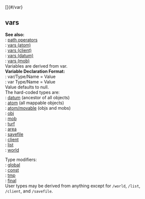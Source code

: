 []{#/var}    
## vars    
**See also:**    
:   [path operators](/ref/operator/path/path.md)    
:   [vars (atom)](/ref/atom/var/var.md)    
:   [vars (client)](/ref/client/var/var.md)    
:   [vars (datum)](/ref/datum/var/var.md)    
:   [vars (mob)](/ref/mob/var/var.md)    
Variables are derived from var.    
**Variable Declaration Format:**    
:   var/Type/Name = Value    
:   var Type/Name = Value    
Value defaults to null.    
The hard-coded types are:    
:   [datum](/ref/datum/datum.md) (ancestor of all objects)    
:   [atom](/ref/atom/atom.md) (all mappable objects)    
:   [atom/movable](/ref/atom/movable/movable.md) (objs and mobs)    
:   [obj](/ref/obj/obj.md)    
:   [mob](/ref/mob/mob.md)    
:   [turf](/ref/turf/turf.md)    
:   [area](/ref/area/area.md)    
:   [savefile](/ref/savefile/savefile.md)    
:   [client](/ref/client/client.md)    
:   [list](/ref/list/list.md)    
:   [world](/ref/world/world.md)    
<!-- -->    
Type modifiers:    
:   [global](/ref/var/global/global.md)    
:   [const](/ref/var/const/const.md)    
:   [tmp](/ref/var/tmp/tmp.md)    
:   [final](/ref/var/final/final.md)    
User types may be derived from anything except for `/world`, `/list`,    
`/client`, and `/savefile`.  
